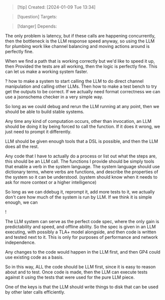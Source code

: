 
>[!tip] Created: [2024-01-09 Tue 13:34]

>[!question] Targets: 

>[!danger] Depends: 

The only problem is latency, but if these calls are happening concurrently, then the bottleneck is the LLM response speed anyway, so using the LLM for plumbing work like channel balancing and moving actions around is perfectly fine.

When we find a path that is working correctly but we'd like to speed it up, then
Provided the tests are all working, then the logic is perfectly fine.  This can let us make a working system faster.

? how to make a system to start calling the LLM to do direct channel manipulation and calling other LLMs. 
Then how to make a test bench to try get the outputs to be correct.  If we actually need format correctness we can use a jsonschema checker in a very simple way.

So long as we could debug and rerun the LLM running at any point, then we should be able to build stable systems.

Any time any kind of computation occurs, other than invocation, an LLM should be doing it by being forced to call the function.  If it does it wrong, we just need to prompt it differently.

LLM should be given enough tools that a DSL is possible, and then the LLM does all the rest.

Any code that I have to actually do a process or list out what the steps are, this should be an LLM call.  The functions I provide should be simply tools that enable a verb in the system language.  The system language should use dictionary terms, where verbs are functions, and describe the properties of the system so it can be understood.  (system should know when it needs to ask for more context or a higher intelligence)

So long as we can ddebug it, reprompt it, add more tests to it, we actually don't care how much of the system is run by LLM.  If we think it is simple enough, we can 

! 

The LLM system can serve as the perfect code spec, where the only gain is predictability and speed, and offline ability.
So the spec is given in an LLM executing, with possibly a TLA+ model alongside, and then code is written and tested next to it.  This is only for purposes of performance and network independence.

Any changes to the code would happen in the LLM first, and then GP4 could use existing code as a basis.

So in this way, ALL the code should be LLM first, since it is easy to reason about and to test.  Once code is made, then the LLM can execute tests against it using the tests that were used for the pure LLM piece.

One of the keys is that the LLM should write things to disk that can be used by other later calls efficiently.